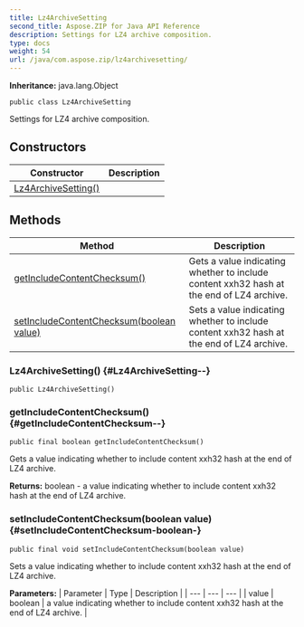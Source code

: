 ```yaml
---
title: Lz4ArchiveSetting
second_title: Aspose.ZIP for Java API Reference
description: Settings for LZ4 archive composition.
type: docs
weight: 54
url: /java/com.aspose.zip/lz4archivesetting/
---
```


**Inheritance:**
java.lang.Object
```
public class Lz4ArchiveSetting
```

Settings for LZ4 archive composition.
## Constructors

| Constructor | Description |
| --- | --- |
| [Lz4ArchiveSetting()](#Lz4ArchiveSetting--) |  |
## Methods

| Method | Description |
| --- | --- |
| [getIncludeContentChecksum()](#getIncludeContentChecksum--) | Gets a value indicating whether to include content xxh32 hash at the end of LZ4 archive. |
| [setIncludeContentChecksum(boolean value)](#setIncludeContentChecksum-boolean-) | Sets a value indicating whether to include content xxh32 hash at the end of LZ4 archive. |
### Lz4ArchiveSetting() {#Lz4ArchiveSetting--}
```
public Lz4ArchiveSetting()
```


### getIncludeContentChecksum() {#getIncludeContentChecksum--}
```
public final boolean getIncludeContentChecksum()
```


Gets a value indicating whether to include content xxh32 hash at the end of LZ4 archive.

**Returns:**
boolean - a value indicating whether to include content xxh32 hash at the end of LZ4 archive.
### setIncludeContentChecksum(boolean value) {#setIncludeContentChecksum-boolean-}
```
public final void setIncludeContentChecksum(boolean value)
```


Sets a value indicating whether to include content xxh32 hash at the end of LZ4 archive.

**Parameters:**
| Parameter | Type | Description |
| --- | --- | --- |
| value | boolean | a value indicating whether to include content xxh32 hash at the end of LZ4 archive. |

